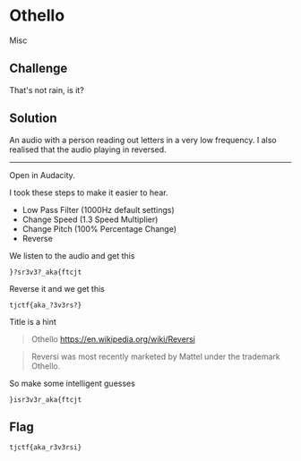 # Othello
Misc

## Challenge 

That's not rain, is it?

## Solution

An audio with a person reading out letters in a very low frequency. I also realised that the audio playing in reversed.

---

Open in Audacity.

I took these steps to make it easier to hear.

- Low Pass Filter (1000Hz default settings)
- Change Speed (1.3 Speed Multiplier)
- Change Pitch (100% Percentage Change)
- Reverse

We listen to the audio and get this

	}?sr3v3?_aka{ftcjt

Reverse it and we get this

	tjctf{aka_?3v3rs?}

Title is a hint

> Othello https://en.wikipedia.org/wiki/Reversi

> Reversi was most recently marketed by Mattel under the trademark Othello.

So make some intelligent guesses

	}isr3v3r_aka{ftcjt

## Flag

	tjctf{aka_r3v3rsi}
